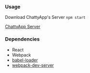 
### Usage
Download ChattyApp's Server
```npm start```

[ChattyApp Server](https://github.com/Danzed11/Chatty-Server)



### Dependencies

* React
* Webpack
* [babel-loader](https://github.com/babel/babel-loader)
* [webpack-dev-server](https://github.com/webpack/webpack-dev-server)
